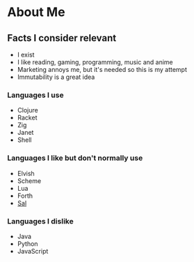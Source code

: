 # About Me

## Facts I consider relevant
- I exist
- I like reading, gaming, programming, music and anime
- Marketing annoys me, but it's needed so this is my attempt
- Immutability is a great idea

### Languages I use
- Clojure
- Racket
- Zig
- Janet
- Shell

### Languages I like but don't normally use
- Elvish
- Scheme
- Lua
- Forth
- [Sal](https://github.com/Dr-Nekoma/salem)

### Languages I dislike
- Java
- Python
- JavaScript
